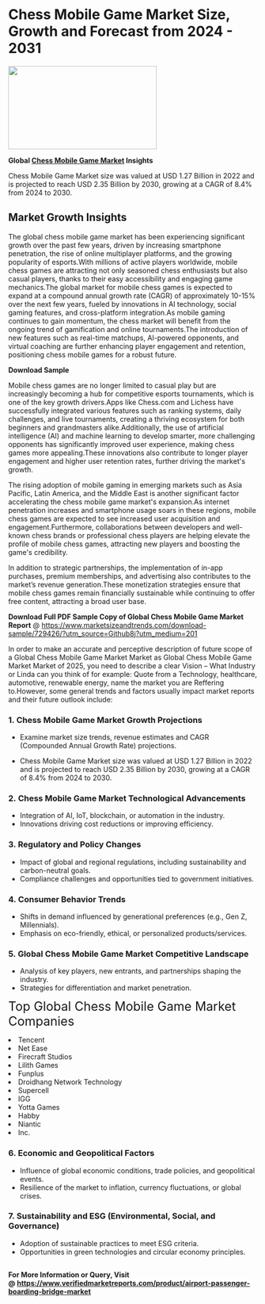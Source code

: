 <H1>Chess Mobile Game Market Size, Growth and Forecast from 2024 - 2031</H1><img class="aligncenter size-medium wp-image-584254" src="https://thirdeyenews.in/wp-content/uploads/2024/09/Global-Market-Research-300x168.jpeg" alt="" width="300" height="168" /><p><strong>Global&nbsp;<a href="https://www.marketsizeandtrends.com/download-sample/729426/?utm_source=Github8j?utm_medium=201">Chess Mobile Game Market</a> Insights</strong></p><p>Chess Mobile Game Market size was valued at USD 1.27 Billion in 2022 and is projected to reach USD 2.35 Billion by 2030, growing at a CAGR of 8.4% from 2024 to 2030.</p><p><h2>Market Growth Insights</h2> <p>The global chess mobile game market has been experiencing significant growth over the past few years, driven by increasing smartphone penetration, the rise of online multiplayer platforms, and the growing popularity of esports.With millions of active players worldwide, mobile chess games are attracting not only seasoned chess enthusiasts but also casual players, thanks to their easy accessibility and engaging game mechanics.The global market for mobile chess games is expected to expand at a compound annual growth rate (CAGR) of approximately 10-15% over the next few years, fueled by innovations in AI technology, social gaming features, and cross-platform integration.As mobile gaming continues to gain momentum, the chess market will benefit from the ongoing trend of gamification and online tournaments.The introduction of new features such as real-time matchups, AI-powered opponents, and virtual coaching are further enhancing player engagement and retention, positioning chess mobile games for a robust future.</p> <p><strong>Download Sample</strong></p> <p>Mobile chess games are no longer limited to casual play but are increasingly becoming a hub for competitive esports tournaments, which is one of the key growth drivers.Apps like Chess.com and Lichess have successfully integrated various features such as ranking systems, daily challenges, and live tournaments, creating a thriving ecosystem for both beginners and grandmasters alike.Additionally, the use of artificial intelligence (AI) and machine learning to develop smarter, more challenging opponents has significantly improved user experience, making chess games more appealing.These innovations also contribute to longer player engagement and higher user retention rates, further driving the market's growth.</p> <p>The rising adoption of mobile gaming in emerging markets such as Asia Pacific, Latin America, and the Middle East is another significant factor accelerating the chess mobile game market's expansion.As internet penetration increases and smartphone usage soars in these regions, mobile chess games are expected to see increased user acquisition and engagement.Furthermore, collaborations between developers and well-known chess brands or professional chess players are helping elevate the profile of mobile chess games, attracting new players and boosting the game's credibility.</p> <p>In addition to strategic partnerships, the implementation of in-app purchases, premium memberships, and advertising also contributes to the market’s revenue generation.These monetization strategies ensure that mobile chess games remain financially sustainable while continuing to offer free content, attracting a broad user base.</p> <p><span class=""><strong>Download Full PDF Sample Copy of Global Chess Mobile Game Market Report</strong> @ <a href="https://www.marketsizeandtrends.com/download-sample/729426/?utm_source=Github8j?utm_medium=201" target="_blank">https://www.marketsizeandtrends.com/download-sample/729426/?utm_source=Github8j?utm_medium=201</a></span></p><p>In order to make an accurate and perceptive description of future scope of a Global&nbsp;Chess Mobile Game Market Market as Global&nbsp;Chess Mobile Game Market Market of 2025, you need to describe a clear Vision &ndash; What Industry or Linda can you think of for example: Quote from a Technology, healthcare, automotive, renewable energy, name the market you are Reffering to.However, some general trends and factors usually impact market reports and their future outlook include:</p><h3>1.&nbsp;<strong>Chess Mobile Game Market Growth Projections</strong></h3><ul><li>Examine market size trends, revenue estimates and CAGR (Compounded Annual Growth Rate) projections.</li><li><p>Chess Mobile Game Market size was valued at USD 1.27 Billion in 2022 and is projected to reach USD 2.35 Billion by 2030, growing at a CAGR of 8.4% from 2024 to 2030.</p></li></ul><h3>2.&nbsp;<strong>Chess Mobile Game Market Technological Advancements</strong></h3><ul><li>Integration of AI, IoT, blockchain, or automation in the industry.</li><li>Innovations driving cost reductions or improving efficiency.</li></ul><h3>3.&nbsp;<strong>Regulatory and Policy Changes</strong></h3><ul><li>Impact of global and regional regulations, including sustainability and carbon-neutral goals.</li><li>Compliance challenges and opportunities tied to government initiatives.</li></ul><h3>4.&nbsp;<strong>Consumer Behavior Trends</strong></h3><ul><li>Shifts in demand influenced by generational preferences (e.g., Gen Z, Millennials).</li><li>Emphasis on eco-friendly, ethical, or personalized products/services.</li></ul><h3>5.&nbsp;<strong>Global Chess Mobile Game Market Competitive Landscape</strong></h3><ul><li>Analysis of key players, new entrants, and partnerships shaping the industry.</li><li>Strategies for differentiation and market penetration.</li></ul><p data-pm-slice="1 1 []"><span style="color: inherit; font-family: inherit; font-size: 25px;">Top Global Chess Mobile Game Market Companies</span></p><div class="" data-test-id=""><p><li>Tencent</li><li> Net Ease</li><li> Firecraft Studios</li><li> Lilith Games</li><li> Funplus</li><li> Droidhang Network Technology</li><li> Supercell</li><li> IGG</li><li> Yotta Games</li><li> Habby</li><li> Niantic</li><li> Inc.</li></p></div><h3>6.&nbsp;<strong>Economic and Geopolitical Factors</strong></h3><ul><li>Influence of global economic conditions, trade policies, and geopolitical events.</li><li>Resilience of the market to inflation, currency fluctuations, or global crises.</li></ul><h3>7.&nbsp;<strong>Sustainability and ESG (Environmental, Social, and Governance)</strong></h3><ul><li>Adoption of sustainable practices to meet ESG criteria.</li><li>Opportunities in green technologies and circular economy principles.</li></ul><h2><strong style="font-size: 14px;">For More Information or Query, Visit @&nbsp;</strong><a style="background-color: #ffffff; font-size: 14px;" href="https://www.marketsizeandtrends.com/report/chess-mobile-game-market/" target="_blank">https://www.verifiedmarketreports.com/product/airport-passenger-boarding-bridge-market</a></h2>